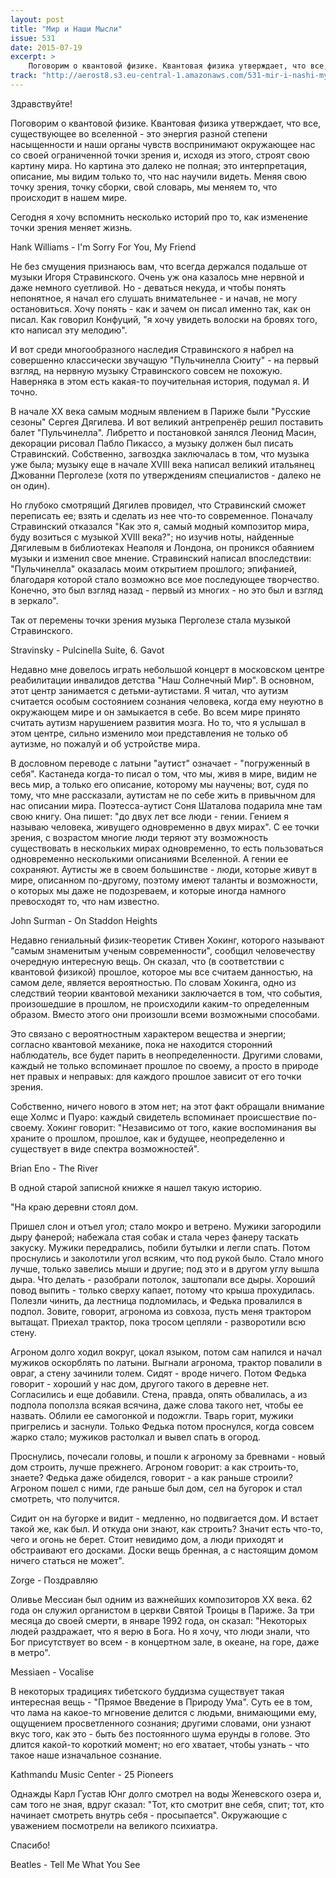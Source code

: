 ```yaml
---
layout: post
title: "Мир и Наши Мысли"
issue: 531
date: 2015-07-19
excerpt: >
    Поговорим о квантовой физике. Квантовая физика утверждает, что все, существующее во вселенной - это энергия разной степени насыщенности и наши органы чувств воспринимают окружающее нас со своей ограниченной точки зрения и, исходя из этого, строят свою картину мира. Но картина это далеко не полная; это интерпретация, описание, мы видим только то, что нас научили видеть. Меняя свою точку зрения, точку сборки, свой словарь, мы меняем то, что происходит в нашем мире.
track: "http://aerost8.s3.eu-central-1.amazonaws.com/531-mir-i-nashi-mysli.mp3"
---
```


Здравствуйте!

Поговорим о квантовой физике. Квантовая физика утверждает, что все, существующее во вселенной - это энергия разной степени насыщенности и наши органы чувств воспринимают окружающее нас со своей ограниченной точки зрения и, исходя из этого, строят свою картину мира. Но картина это далеко не полная; это интерпретация, описание, мы видим только то, что нас научили видеть. Меняя свою точку зрения, точку сборки, свой словарь, мы меняем то, что происходит в нашем мире.

Сегодня я хочу вспомнить несколько историй про то, как изменение точки зрения меняет жизнь.

Hank Williams - I'm Sorry For You, My Friend

Не без смущения признаюсь вам, что всегда держался подальше от музыки Игоря Стравинского. Очень уж она казалось мне нервной и даже немного суетливой. Но - деваться некуда, и чтобы понять непонятное, я начал его слушать внимательнее - и начав, не могу остановиться. Хочу понять - как и зачем он писал именно так, как он писал. Как говорил Конфуций, "я хочу увидеть волоски на бровях того, кто написал эту мелодию".

И вот среди многообразного наследия Стравинского я набрел на совершенно классически звучащую "Пульчинелла Сюиту" - на первый взгляд, на нервную музыку Стравинского совсем не похожую. Наверняка в этом есть какая-то поучительная история, подумал я. И точно.

В начале XX века самым модным явлением в Париже были "Русские сезоны" Сергея Дягилева. И вот великий антрепренёр решил поставить балет "Пульчинелла". Либретто и постановкой занялся Леонид Масин, декорации рисовал Пабло Пикассо, а музыку должен был писать Стравинский. Собственно, загвоздка заключалась в том, что музыка уже была; музыку еще в начале XVIII века написал великий итальянец Джованни Перголезе (хотя по утверждениям специалистов - далеко не он один).

Но глубоко смотрящий Дягилев провидел, что Стравинский сможет переписать ее; взять и сделать из нее что-то современное. Поначалу Стравинский отказался "Как это я, самый модный композитор мира, буду возиться с музыкой XVIII века?"; но изучив ноты, найденные Дягилевым в библиотеках Неаполя и Лондона, он проникся обаянием музыки и изменил свое мнение. Стравинский написал впоследствии: "Пульчинелла" оказалась моим открытием прошлого; эпифанией, благодаря которой стало возможно все мое последующее творчество. Конечно, это был взгляд назад - первый из многих - но это был и взгляд в зеркало".

Так от перемены точки зрения музыка Перголезе стала музыкой Стравинского.

Stravinsky - Pulcinella Suite, 6. Gavot

Недавно мне довелось играть небольшой концерт в московском центре реабилитации инвалидов детства "Наш Солнечный Мир". В основном, этот центр занимается с детьми-аутистами. Я читал, что аутизм считается особым состоянием сознания человека, когда ему неуютно в окружающем мире и он замыкается в себе. Во всем мире принято считать аутизм нарушением развития мозга. Но то, что я услышал в этом центре, сильно изменило мои представления не только об аутизме, но пожалуй и об устройстве мира.

В дословном переводе с латыни "аутист" означает - "погруженный в себя". Кастанеда когда-то писал о том, что мы, живя в мире, видим не весь мир, а только его описание, которому мы научены; вот, судя по тому, что мне рассказали, аутистам не по себе жить в привычном для нас описании мира. Поэтесса-аутист Соня Шаталова подарила мне там свою книгу. Она пишет: "до двух лет все люди - гении. Гением я называю человека, живущего одновременно в двух мирах". С ее точки зрения, с возрастом многие люди теряют эту возможность существовать в нескольких мирах одновременно, то есть пользоваться одновременно несколькими описаниями Вселенной. А гении ее сохраняют. Аутисты же в своем большинстве - люди, которые живут в мире, описанном по-другому, поэтому имеют таланты и возможности, о которых мы даже не подозреваем, и которые иногда намного превосходят то, что нам известно.

John Surman - On Staddon Heights

Недавно гениальный физик-теоретик Стивен Хокинг, которого называют "самым знаменитым ученым современности", сообщил человечеству очередную интересную вещь. Он сказал, что (в соответствии с квантовой физикой) прошлое, которое мы все считаем данностью, на самом деле, является вероятностью. По словам Хокинга, одно из следствий теории квантовой механики заключается в том, что события, произошедшие в прошлом, не происходили каким-то определенным образом. Вместо этого они произошли всеми возможными способами.

Это связано с вероятностным характером вещества и энергии; согласно квантовой механике, пока не находится сторонний наблюдатель, все будет парить в неопределенности. Другими словами, каждый не только вспоминает прошлое по своему, а просто в природе нет правых и неправых: для каждого прошлое зависит от его точки зрения.

Собственно, ничего нового в этом нет; на этот факт обращали внимание еще Холмс и Пуаро: каждый свидетель вспоминает происшествие по-своему. Хокинг говорит: "Независимо от того, какие воспоминания вы храните о прошлом, прошлое, как и будущее, неопределенно и существует в виде спектра возможностей".

Brian Eno - The River

В одной старой записной книжке я нашел такую историю.

"На краю деревни стоял дом.

Пришел слон и отъел угол; стало мокро и ветрено. Мужики загородили дыру фанерой; набежала стая собак и стала через фанеру таскать закуску. Мужики передрались, побили бутылки и легли спать. Потом проснулись и заколотили угол всяким, что под рукой было. Стало много лучше, только завелись мыши и другие; под это и в другом углу вышла дыра. Что делать - разобрали потолок, заштопали все дыры. Хороший повод выпить - только сверху капает, потому что крыша прохудилась. Полезли чинить, да лестница подломилась, и Федька провалился в подпол. Зовите, говорит, агронома из совхоза, пусть меня трактором вытащат. Приехал трактор, пока тросом цепляли - разворотили всю стену.

Агроном долго ходил вокруг, цокал языком, потом сам напился и начал мужиков оскорблять по латыни. Выгнали агронома, трактор повалили в овраг, а стену зачинили толем. Сидят - вроде ничего. Потом Федька говорит - хороший у нас дом, другого такого в деревне нет. Согласились и еще добавили. Стена, правда, опять обвалилась, а из подпола поползла всякая всячина, даже слова такого нет, чтобы ее назвать. Облили ее самогонкой и подожгли. Тварь горит, мужики пригрелись и заснули. Только Федька потом проснулся, когда совсем жарко стало; мужиков растолкал и вывел спать в огород.

Проснулись, почесали головы, и пошли к агроному за бревнами - новый дом строить, лучше прежнего. Агроном говорит: а как строить-то, знаете? Федька даже обиделся, говорит - а как раньше строили? Агроном пошел с ними, где раньше был дом, сел на бугорок и стал смотреть, что получится.

Сидит он на бугорке и видит - медленно, но подвигается дом. И встает такой же, как был. И откуда они знают, как строить? Значит есть что-то, чего и огонь не берет. Стоит невидимо дом, а люди приходят и обстраивают его досками. Доски вещь бренная, а с настоящим домом ничего статься не может".

Zorge - Поздравляю

Оливье Мессиан был одним из важнейших композиторов XX века. 62 года он служил органистом в церкви Святой Троицы в Париже. За три месяца до своей смерти, в январе 1992 года, он сказал: "Некоторых людей раздражает, что я верю в Бога. Но я хочу, что люди знали, что Бог присутствует во всем - в концертном зале, в океане, на горе, даже в метро".

Messiaen - Vocalise

В некоторых традициях тибетского буддизма существует такая интересная вещь - "Прямое Введение в Природу Ума". Суть ее в том, что лама на какое-то мгновение делится с людьми, внимающими ему, ощущением просветленного сознания; другими словами, они узнают вкус того, как это - быть без постоянного шума ерунды в голове. Это длится какой-то короткий момент; но его хватает, чтобы узнать - что такое наше изначальное сознание.

Kathmandu Music Center - 25 Pioneers

Однажды Карл Густав Юнг долго смотрел на воды Женевского озера и, сам того не зная, вдруг сказал: "Тот, кто смотрит вне себя, спит; тот, кто начинает смотреть внутрь себя - просыпается". Окружающие с уважением посмотрели на великого психиатра.

Спасибо!

Beatles - Tell Me What You See
